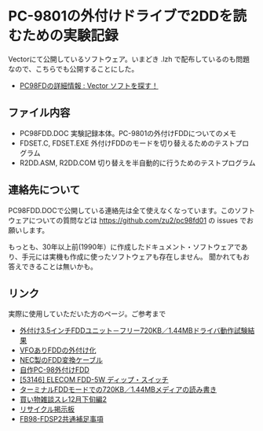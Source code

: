 # PC-9801の外付けドライブで2DDを読むための実験記録

Vectorにて公開しているソフトウェア。いまどき .lzh で配布しているのも問題なので、こちらでも公開することにした。

- [PC98FDの詳細情報 : Vector ソフトを探す！](https://www.vector.co.jp/soft/dos/hardware/se000618.html)

## ファイル内容

- PC98FDD.DOC 実験記録本体。PC-9801の外付けFDDについてのメモ
- FDSET.C, FDSET.EXE 外付けFDDのモードを切り替えるためのテストプログラム
- R2DD.ASM, R2DD.COM 切り替えを半自動的に行うためのテストプログラム

## 連絡先について

PC98FDD.DOCで公開している連絡先は全て使えなくなっています。このソフトウェアについての質問などは
https://github.com/zu2/pc98fd01 の issues でお願いします。

もっとも、30年以上前(1990年）に作成したドキュメント・ソフトウェアであり、手元には実機も作成に使ったソフトウェアも存在しません。
聞かれてもお答えできることは無いかも。

## リンク

実際に使用していただいた方のページ。ご参考まで

- [外付け3.5インチFDDユニット－フリー720KB／1.44MBドライバ動作試験結果](https://98epjunk.shakunage.net/fdd/ext_fdd.html)
- [VFOありFDDの外付け化](https://98epjunk.shakunage.net/fdd/invfofdd2ex.html)
- [NEC製のFDD変換ケーブル](http://kazzez.html.xdomain.jp/furoku/fd5-fd35.htm)
- [自作PC-98外付けFDD](http://kazzez.html.xdomain.jp/junks/jisakufd.htm)
- [[53146] ELECOM FDD-5W ディップ・スイッチ](https://weblabo.griffonworks.net/dorlog/2nddorcom/pc-98/53146.html)
- [ターミナルFDDモードでの720KB／1.44MBメディアの読み書き](http://ematei.s602.xrea.com/kakolog/200307.htm)
- [買い物雑談スレ12月下旬編2](https://ematei.nomaki.jp/kakolog/200612.htm)
- [リサイクル掲示板](http://ematei.s602.xrea.com/kakorogu39/%E3%83%AA%E3%82%B5%E3%82%A4%E3%82%AF%E3%83%AB%E6%8E%B2%E7%A4%BA%E6%9D%BF201803.htm)
- [FB98-FDSP2共通補足事項](https://projectmps.net/fb98fdspqaa.htm)
